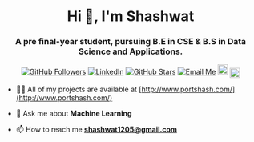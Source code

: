 <h1 align="center">Hi 👋, I'm Shashwat</h1>
<h3 align="center">A pre final-year student, pursuing B.E in CSE & B.S in Data Science and Applications. </h3>

<p align="center">
	<a href="https://github.com/hash-05"><img src="https://img.shields.io/github/followers/hash-05?label=Follow&style=social" alt="GitHub Followers"></a>
	<a href="https://linkedin.com/in/shashwat12/"><img src="https://img.shields.io/badge/LinkedIn--_.svg?style=social&logo=linkedin" alt="LinkedIn"></a>
	<a href="https://github.com/hash-05"><img src="https://img.shields.io/github/stars/rudradesai200/CFViewer?style=social" alt="GitHub Stars"></a>
	  <a href="mailto: shashwat1205@gmail.com"><img src="https://img.shields.io/badge/Email%20Me--_.svg?style=social&logo=gmail" alt="Email Me"></a>
	  <a href="http:///"><img src="https://image.flaticon.com/icons/svg/145/145801.svg" alt="Portfolio" width="20" height="20"></a>
	<a href="https://kaggle.com/shashwat05" target="blank"><img align="center" src="https://cdn.jsdelivr.net/npm/simple-icons@3.0.1/icons/kaggle.svg" alt="shashwat05" height="20" width="20" /></a>
</p>


- 👨‍💻 All of my projects are available at [http://www.portshash.com/](http://www.portshash.com/)

- 💬 Ask me about **Machine Learning**

- 📫 How to reach me **shashwat1205@gmail.com**




<!-- <p align="center">
<a href="www.linkedin.com/in/shashwat12" target="blank"><img align="center" src="https://cdn.jsdelivr.net/npm/simple-icons@3.0.1/icons/linkedin.svg" alt="shashwat" height="20" width="20" /></a>
<a href="https://kaggle.com/shashwat05 " target="blank"><img align="center" src="https://cdn.jsdelivr.net/npm/simple-icons@3.0.1/icons/kaggle.svg" alt="shashwat05 " height="20" width="20" /></a>
</p> -->
